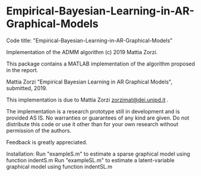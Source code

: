 # Empirical-Bayesian-Learning-in-AR-Graphical-Models

Code title: "Empirical-Bayesian-Learning-in-AR-Graphical-Models"

Implementation of the ADMM algorithm (c) 2019 Mattia Zorzi.

This package contains a MATLAB implementation of the algorithm proposed in the report.

Mattia Zorzi "Empirical Bayesian Learning in AR Graphical Models", submitted, 2019.

This implementation is due to Mattia Zorzi zorzimat@dei.unipd.it .

The implementation is a research prototype still in development and is provided AS IS. No warranties or guarantees of any kind are given. Do not distribute this code or use it other than for your own research without permission of the authors.

Feedback is greatly appreciated.

Installation:
Run "exampleS.m" to estimate a sparse graphical model using function indentS.m
Run "exampleSL.m" to estimate a latent-variable graphical model using function indentSL.m

